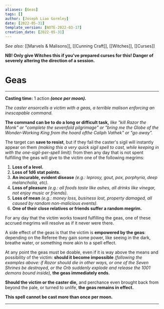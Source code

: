 ```yaml
---
aliases: [Geas]
tags: []
author: [Joseph Liao Gormley]
date: [2022-05-31]
template_version: [NOTE-2022-03-17]
creation_date: [2022-05-31]
---
```

*See also:* [[Marvels & Malisons]], [[Cunning Craft]], [[Witches]], [[Curses]]

**NB! Only give Witches this if you've prepared curses for this! Danger of severely altering the direction of a session.**
# Geas
___
**Casting time:** 1 action ***(once per moon).***

*The caster ensorcells a victim with a geas, a terrible malison enforcing an inescapable command.*

**The command can be to do a long or difficult task,** *like "kill Razor the Monk" or "complete the sevenfold pilgrimage" or "bring me the Globe of the Wonder-Working King from the hoard ofthe Caliph Vathek" or "go away".*

The target can **save to resist**, but if they fail the caster's sigil will instantly appear on them *(making this a very quick sigil spell to cast, while keeping in with the one-sigil-per-spell limit):* from then any day that is not spent fulfilling the geas will give to the victim one of the following megrims:
1) **Loss of a level.**
2) **Loss of 1d6 stat points.**
3) **An incurable, evident disease** *(e.g.: leprosy, gout, pox, porphyria, deep melancholia, etc).*
4) **Loss of pleasure** *(e.g.: all foods taste like ashes, all drinks like vinegar, not enjoy music or friends).*
5) **Loss of mean** *(e.g.: money loss, business lost, property damaged, all caused by random non-malicious events).*
6) **One of their close relatives or friends suffer a random megrim.**

For any day that the victim works toward fulfilling the geas, one of these accrued megrims will resolve as if it never were there.

A side effect of the geas is that the victim is **empowered by the geas**: depending on the Referee they gain some power, like seeing in the dark, breathe water, or something more akin to a spell effect.

At any point the geas must be doable, even if it is way above the means and possibility of the victim: **should it become impossible** *(following the examples above: if Razor should die in other ways, or one of the Seven Shrines be destroyed, or the Orb suddenly explode and release the 1001 demons bound inside),* **the geas immediately ends.**

**Should the victim or the caster die,** and perchance even brought back from beyond the pale, or turned to unlife, **the geas remains in effect.**

**This spell cannot be cast more than once per moon.**
___
